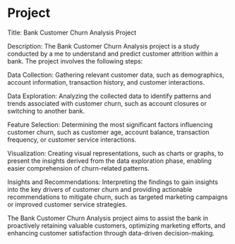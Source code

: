 # Project

Title: Bank Customer Churn Analysis Project

Description:
The Bank Customer Churn Analysis project is a study conducted by a me to understand and predict customer attrition within a bank. The project involves the following steps:

Data Collection: Gathering relevant customer data, such as demographics, account information, transaction history, and customer interactions.

Data Exploration: Analyzing the collected data to identify patterns and trends associated with customer churn, such as account closures or switching to another bank.

Feature Selection: Determining the most significant factors influencing customer churn, such as customer age, account balance, transaction frequency, or customer service interactions.

Visualization: Creating visual representations, such as charts or graphs, to present the insights derived from the data exploration phase, enabling easier comprehension of churn-related patterns.

Insights and Recommendations: Interpreting the findings to gain insights into the key drivers of customer churn and providing actionable recommendations to mitigate churn, such as targeted marketing campaigns or improved customer service strategies.

The Bank Customer Churn Analysis project aims to assist the bank in proactively retaining valuable customers, optimizing marketing efforts, and enhancing customer satisfaction through data-driven decision-making.
